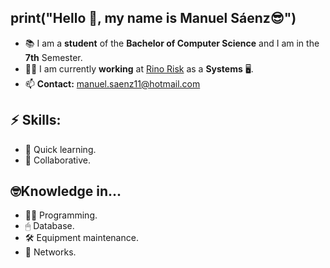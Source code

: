 ## __print__("Hello 👋, my name is Manuel Sáenz😎")

<!--
**ManuelSaenz/ManuelSaenz** is a ✨ _special_ ✨ repository because its `README.md` (this file) appears on your GitHub profile.
-->

- 📚 I am a __student__ of the __Bachelor of Computer Science__ and I am in the __7th__ Semester.
- 👷‍♂️ I am currently __working__ at [Rino Risk](https://www.rinorisk.com/) as a __Systems__ 🖥.
- 📫 __Contact:__ manuel.saenz11@hotmail.com

## ⚡ __Skills__:
- 🧠 Quick learning.
- 🤙 Collaborative.

## 🤓Knowledge in...
- 👨‍💻 Programming.
- 🖱 Database.
- 🛠 Equipment maintenance.
- 🔗 Networks.
